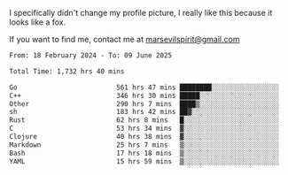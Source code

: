 I specifically didn't change my profile picture, I really like this because it looks like a fox.

If you want to find me, contact me at marsevilspirit@gmail.com

<!--START_SECTION:waka-->

```txt
From: 18 February 2024 - To: 09 June 2025

Total Time: 1,732 hrs 40 mins

Go                         561 hrs 47 mins ████████░░░░░░░░░░░░░░░░░   32.42 %
C++                        346 hrs 30 mins █████░░░░░░░░░░░░░░░░░░░░   20.00 %
Other                      290 hrs 7 mins  ████▒░░░░░░░░░░░░░░░░░░░░   16.74 %
sh                         183 hrs 42 mins ██▓░░░░░░░░░░░░░░░░░░░░░░   10.60 %
Rust                       62 hrs 8 mins   █░░░░░░░░░░░░░░░░░░░░░░░░   03.59 %
C                          53 hrs 34 mins  ▓░░░░░░░░░░░░░░░░░░░░░░░░   03.09 %
Clojure                    40 hrs 38 mins  ▓░░░░░░░░░░░░░░░░░░░░░░░░   02.35 %
Markdown                   25 hrs 7 mins   ▒░░░░░░░░░░░░░░░░░░░░░░░░   01.45 %
Bash                       17 hrs 18 mins  ▒░░░░░░░░░░░░░░░░░░░░░░░░   01.00 %
YAML                       15 hrs 59 mins  ▒░░░░░░░░░░░░░░░░░░░░░░░░   00.92 %
```

<!--END_SECTION:waka-->
